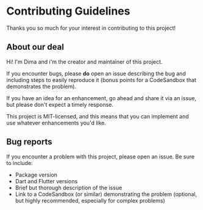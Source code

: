 # Contributing Guidelines

Thanks you so much for your interest in contributing to this project!

## About our deal

Hi! I'm Dima and i'm the creator and maintainer of this project.

If you encounter bugs, please **do** open an issue describing the bug and including steps to easily reproduce it (bonus points for a CodeSandbox that demonstrates the problem).

If you have an idea for an enhancement, go ahead and share it via an issue, but please don't expect a timely response.

This project is MIT-licensed, and this means that you can implement and use whatever enhancements you'd like.

## Bug reports

If you encounter a problem with this project, please open an issue. Be sure to include:

- Package version
- Dart and Flutter versions
- Brief but thorough description of the issue
- Link to a CodeSandbox (or similar) demonstrating the problem (optional, but highly recommended, especially for complex problems)
